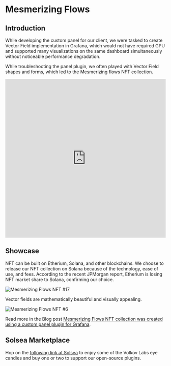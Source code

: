 # Mesmerizing Flows

## Introduction

While developing the custom panel for our client, we were tasked to create Vector Field implementation in Grafana, which would not have required GPU and supported many visualizations on the same dashboard simultaneously without noticeable performance degradation.

While troubleshooting the panel plugin, we often played with Vector Field shapes and forms, which led to the Mesmerizing flows NFT collection.

<iframe width="100%" height="500" src="https://www.youtube.com/embed/ekzJBQ1LRbY" title="YouTube video player" frameborder="0" allow="accelerometer; autoplay; clipboard-write; encrypted-media; gyroscope; picture-in-picture" allowfullscreen></iframe>

## Showcase

NFT can be built on Etherium, Solana, and other blockchains. We choose to release our NFT collection on Solana because of the technology, ease of use, and fees. According to the recent JPMorgan report, Etherium is losing NFT market share to Solana, confirming our choice.

![Mesmerizing Flows NFT #17](https://demo.volkovlabs.io/static/17.gif)

Vector fields are mathematically beautiful and visually appealing.

![Mesmerizing Flows NFT #6](https://demo.volkovlabs.io/static/6.gif)

Read more in the Blog post [Mesmerizing Flows NFT collection was created using a custom panel plugin for Grafana](https://volkovlabs.com/mesmerizing-flows-nft-collection-was-created-using-a-custom-panel-plugin-for-grafana-221e0ad16778).

## Solsea Marketplace

Hop on the [following link at Solsea](https://solsea.io/collection/61ce604b558d7a2f0b8ecacc) to enjoy some of the Volkov Labs eye candies and buy one or two to support our open-source plugins.
